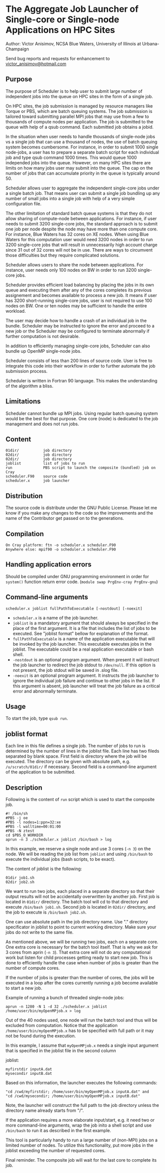 # The Aggregate Job Launcher of Single-core or Single-node Applications on HPC Sites

Author: Victor Anisimov, NCSA Blue Waters, University of Illinois at Urbana-Champaign

Send bug reports and requests for enhancement to victor_anisimov@hotmail.com

## Purpose

The purpose of Scheduler is to help user to submit large number of independent jobs into the queue on HPC sites in the form of a single job. 

On HPC sites, the job submission is managed by resource managers like Torque or PBS, which are batch queuing systems. The job submission is tailored toward submitting parallel MPI jobs that may use from a few to thousands of compute nodes per application. The job is submitted to the queue with help of a qsub command. Each submitted job obtains a jobid.

In the situation when user needs to handle thousands of single-node jobs vs a single job that can use a thousand of nodes, the use of batch queuing system becomes cumbersome. For instance, in order to submit 1000 single node-jobs, a user has to prepare a separate batch script for each individual job and type qsub command 1000 times. This would queue 1000 independed jobs into the queue. However, on many HPC sites there are limits on how many jobs user may submit into the queue. The cap on the number of jobs that can accumulate priority in the queue is typically around 50.

Scheduler allows user to aggregate the independent single-core jobs under a single batch job. That means user can submit a single job bundling up any number of small jobs into a single job with help of a very simple configuration file.

The other limitation of standard batch queue systems is that they do not allow sharing of compute-node between applications. For instance, if user needs to submit 3200 single-core jobs, the standard approach is to submit one job per node despite the node may have more than one compute core. For instance, Blue Waters has 32 cores on XE nodes. When using Blue Waters for this computation user would need 3200 nodes in order to run 3200 single-core jobs that will result in unnecessarily high account charge since 31 out of 32 cores will not be in use. There are ways to circumvent those difficulties but they require complicated solutions.

Scheduler allows users to share the node between applications. For instance, user needs only 100 nodes on BW in order to run 3200 single-core jobs.

Scheduler provides efficient load balancing by placing the jobs in its own queue and executing them after any of the cores completes its previous assignement and becomes available to process a new job. It means if user has 3200 short-running single-core jobs, user is not required to use 100 nodes on BW. One or ten nodes may be sufficient to handle the entire workload.

The user may decide how to handle a crash of an individual job in the bundle. Scheduler may be instructed to ignore the error and proceed to a new job or the Scheduler may be configured to terminate abnormally if further computation is not desirable.

In addition to efficiently managing single-core jobs, Scheduler can also bundle up OpenMP single-node jobs.

Scheduler consists of less than 200 lines of source code. User is free to integrate this code into their workflow in order to further automate the job submission process.

Scheduler is written in Fortran 90 language. This makes the understanding of the algorithm a bliss.

## Limitations

Scheduler cannot bundle up MPI jobs. Using regular batch queuing system would be the best for that purpose.
One core (node) is dedicated to the job management and does not run jobs.

## Content
```
01dir/           job directory
02dir/           job directory
02dir/           job directory
joblist          list of jobs to run
run              PBS script to launch the composite (bundled) job on Cray
scheduler.F90    source code
scheduler.x      job launcher
```

## Distribution

The source code is distribute under the GNU Public License. Please let me know if you 
make any changes to the code so the improvements and the name of the Contributor get 
passed on to the generations.

## Compilation
```
On Cray platform: ftn -o scheduler.x scheduler.F90
Anywhere else: mpif90 -o scheduler.x scheduler.F90
```

## Handling application errors

Should be compiled under GNU programming environment in order for `system()` function 
return error code. (`module swap PrgEnv-cray PrgEnv-gnu`)

## Command-line arguments

`scheduler.x joblist fullPathToExecutable [-nostdout] [-noexit]`

* `scheduler.x` is a name of the job launcher.
* `joblist` is a mandatory argument that should always be specified in the place of the 
   first argument.  It is a file that includes the list of jobs to be executed. See 
   "joblist format" bellow for explanation of the format.
* `fullPathToExecutable` is a name of the application executable that will be invoked 
   by the job launcher.  This executable executes jobs in the joblist. The executable 
   could be a real application executable or bash shell.
* `-nostdout` is an optional program argument. When present it will instruct the job 
   launcher to redirect the job stdout to `/dev/null`. If this option is not present, 
   the job stdout will be saved in .slog file.
* `-noexit` is an optional program argument. It instructs the job launcher to ignore the 
   individual job failure and continue to other jobs in the list. If this argument 
   is absent, job launcher will treat the job failure as a critical error and 
   abnormally terminate.

## Usage

To start the job, type `qsub run`.

## joblist format

Each line in this file defines a single job. The number of jobs to run is determined by 
the number of lines in the joblist file. Each line has two fileds separated by blank space.
First field is directory where the job will be executed. The directory can be given with
absolute path, e.g. `/u/scratch/01dir/` if necessary. Second field is a command-line
argument of the application to be submitted.

## Description

Following is the content of `run` script which is used to start the composite job.
```
#! /bin/sh
#PBS -j oe
#PBS -l nodes=1:ppn=32:xe
#PBS -l walltime=00:01:00
#PBS -N ztest
cd $PBS_O_WORKDIR
aprun -n 3 ./scheduler.x joblist /bin/bash > log
```

In this example, we reserve a single node and use 3 cores (`-n 3`) on the node. 
We will be reading the job list from `joblist` and using `/bin/bash` to execute the 
individual jobs (bash scripts, to be exact).

The content of joblist is the following:
```
01dir job1.sh
02dir job2.sh
```

We want to run two jobs, each placed in a separate directory so that their output results 
will not be accidentally overwritten by another job. First job is located in `01dir/` 
directory. The batch tool will cd to that directory and execute `/bin/bash job1.sh`. 
Second job is located in `02dir/` directory, and the job to execute is `/bin/bash job2.sh`.

One can use absolute path in the job directory name. Use "." directory specificator
in joblist to point to current working directory. Make sure your jobs do not write to the 
same file.

As mentioned above, we will be running two jobs, each on a separate core. One extra core 
is necessary for the batch tool itself. That is why we ask for 3 cores from aprin (`-n 3`).
That extra core will not do any computational work but listen for child processes getting 
ready to start new job. This is done to efficiently handle the case when number of jobs
is greater than the number of compute cores.

If the number of jobs is greater than the number of cores, the jobs will be executed in 
a loop after the cores currently running a job become available to start a new job.

Example of running a bunch of threaded single-node jobs:

`aprun -n 1280 -N 1 -d 32 ./scheduler.x joblist /home/user/bin/myOpenMPjob.x > log`

Out of the 40 nodes used, one node will run the batch tool and thus will be excluded from
computation. Notice that the application `/home/user/bin/myOpenMPjob.x` has to be specified 
with full path or it may not be found during the execution.

In this example, I assume that `myOpenMPjob.x` needs a single input argument that is specified 
in the joblist file in the second column

joblist:
```
myfirstdir inputA.dat
mysecondir inputB.dat
```

Based on this information, the launcher executes the following commands:
```
"cd /cwd/myfirstdir; /home/user/bin/myOpenMPjob.x inputA.dat" and 
"cd /cwd/mysecondir; /home/user/bin/myOpenMPjob.x inputB.dat" 
```

Note, the launcher will construct the full path to the job directory unless the directory 
name already starts from "/". 

If the application requires a more elaborate input/start, e.g. it need two or more
command-line arguments, wrap the job inito a shell script and use `/bin/bash` to run it as
described in the first example.

This tool is particularly handy to run a large number of (non-MPI) jobs on a limited 
number of nodes. To utilize this functionality, put more jobs in the joblist exceeding the
number of requested cores.

Final reminder. The composite job will wait for the last core to complete its job. 
